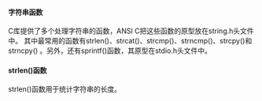 #### 字符串函数
C库提供了多个处理字符串的函数，ANSI C把这些函数的原型放在string.h头文件中。
其中最常用的函数有strlen()、strcat()、strcmp()、strncmp()、strcpy()和strncpy()
。另外，还有sprintf()函数，其原型在stdio.h头文件中。


#### strlen()函数
strlen()函数用于统计字符串的长度。
